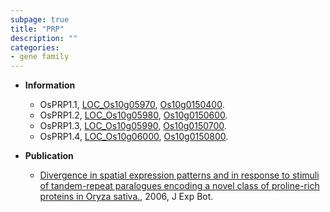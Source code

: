 ```yaml
---
subpage: true
title: "PRP"
description: ""
categories:
- gene family
---
```


* **Information**  
    + OsPRP1.1, [LOC_Os10g05970](http://rice.plantbiology.msu.edu/cgi-bin/ORF_infopage.cgi?orf=LOC_Os10g05970), [Os10g0150400](http://rapdb.dna.affrc.go.jp/viewer/gbrowse_details/irgsp1?name=Os10g0150400).
    + OsPRP1.2, [LOC_Os10g05980](http://rice.plantbiology.msu.edu/cgi-bin/ORF_infopage.cgi?orf=LOC_Os10g05980), [Os10g0150600](http://rapdb.dna.affrc.go.jp/viewer/gbrowse_details/irgsp1?name=Os10g0150600).
    + OsPRP1.3, [LOC_Os10g05990](http://rice.plantbiology.msu.edu/cgi-bin/ORF_infopage.cgi?orf=LOC_Os10g05990), [Os10g0150700](http://rapdb.dna.affrc.go.jp/viewer/gbrowse_details/irgsp1?name=Os10g0150700).
    + OsPRP1.4, [LOC_Os10g06000](http://rice.plantbiology.msu.edu/cgi-bin/ORF_infopage.cgi?orf=LOC_Os10g06000), [Os10g0150800](http://rapdb.dna.affrc.go.jp/viewer/gbrowse_details/irgsp1?name=Os10g0150800).

* **Publication**  
    + [Divergence in spatial expression patterns and in response to stimuli of tandem-repeat paralogues encoding a novel class of proline-rich proteins in Oryza sativa.](http://www.ncbi.nlm.nih.gov/pubmed?term=Divergence+in+spatial+expression+patterns+and+in+response+to+stimuli+of+tandem-repeat+paralogues+encoding+a+novel+class+of+proline-rich+proteins+in+Oryza+sativa.%5BTitle%5D), 2006, J Exp Bot.


